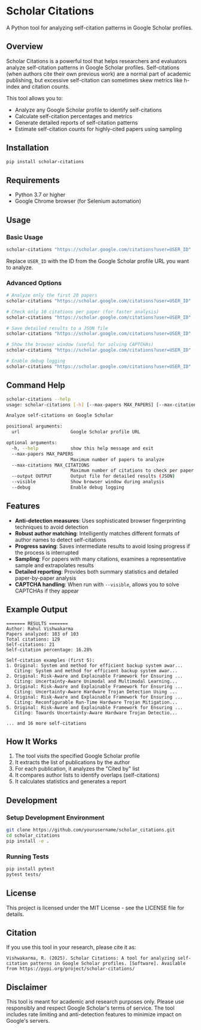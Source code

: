 # Scholar Citations

A Python tool for analyzing self-citation patterns in Google Scholar profiles.

## Overview

Scholar Citations is a powerful tool that helps researchers and evaluators analyze self-citation patterns in Google Scholar profiles. Self-citations (when authors cite their own previous work) are a normal part of academic publishing, but excessive self-citation can sometimes skew metrics like h-index and citation counts.

This tool allows you to:
- Analyze any Google Scholar profile to identify self-citations
- Calculate self-citation percentages and metrics
- Generate detailed reports of self-citation patterns
- Estimate self-citation counts for highly-cited papers using sampling

## Installation

```bash
pip install scholar-citations
```

## Requirements

- Python 3.7 or higher
- Google Chrome browser (for Selenium automation)

## Usage

### Basic Usage

```bash
scholar-citations "https://scholar.google.com/citations?user=USER_ID"
```

Replace `USER_ID` with the ID from the Google Scholar profile URL you want to analyze.

### Advanced Options

```bash
# Analyze only the first 20 papers
scholar-citations "https://scholar.google.com/citations?user=USER_ID" --max-papers 20

# Check only 10 citations per paper (for faster analysis)
scholar-citations "https://scholar.google.com/citations?user=USER_ID" --max-citations 10

# Save detailed results to a JSON file
scholar-citations "https://scholar.google.com/citations?user=USER_ID" --output results.json

# Show the browser window (useful for solving CAPTCHAs)
scholar-citations "https://scholar.google.com/citations?user=USER_ID" --visible

# Enable debug logging
scholar-citations "https://scholar.google.com/citations?user=USER_ID" --debug
```

## Command Help

```bash
scholar-citations --help                                           
usage: scholar-citations [-h] [--max-papers MAX_PAPERS] [--max-citations MAX_CITATIONS] [--output OUTPUT] [--visible] [--debug] url

Analyze self-citations on Google Scholar

positional arguments:
  url                   Google Scholar profile URL

optional arguments:
  -h, --help            show this help message and exit
  --max-papers MAX_PAPERS
                        Maximum number of papers to analyze
  --max-citations MAX_CITATIONS
                        Maximum number of citations to check per paper
  --output OUTPUT       Output file for detailed results (JSON)
  --visible             Show browser window during analysis
  --debug               Enable debug logging
```

## Features

- **Anti-detection measures**: Uses sophisticated browser fingerprinting techniques to avoid detection
- **Robust author matching**: Intelligently matches different formats of author names to detect self-citations
- **Progress saving**: Saves intermediate results to avoid losing progress if the process is interrupted
- **Sampling**: For papers with many citations, examines a representative sample and extrapolates results
- **Detailed reporting**: Provides both summary statistics and detailed paper-by-paper analysis
- **CAPTCHA handling**: When run with `--visible`, allows you to solve CAPTCHAs if they appear

## Example Output

```
======= RESULTS =======
Author: Rahul Vishwakarma
Papers analyzed: 103 of 103
Total citations: 129
Self-citations: 21
Self-citation percentage: 16.28%

Self-citation examples (first 5):
1. Original: System and method for efficient backup system awar...
   Citing: System and method for efficient backup system awar...
2. Original: Risk-Aware and Explainable Framework for Ensuring ...
   Citing: Uncertainty-Aware Unimodal and Multimodal Learning...
3. Original: Risk-Aware and Explainable Framework for Ensuring ...
   Citing: Uncertainty-Aware Hardware Trojan Detection Using ...
4. Original: Risk-Aware and Explainable Framework for Ensuring ...
   Citing: Reconfigurable Run-Time Hardware Trojan Mitigation...
5. Original: Risk-Aware and Explainable Framework for Ensuring ...
   Citing: Towards Uncertainty-Aware Hardware Trojan Detectio...

... and 16 more self-citations
```

## How It Works

1. The tool visits the specified Google Scholar profile
2. It extracts the list of publications by the author
3. For each publication, it analyzes the "Cited by" list
4. It compares author lists to identify overlaps (self-citations)
5. It calculates statistics and generates a report

## Development

### Setup Development Environment

```bash
git clone https://github.com/yourusername/scholar_citations.git
cd scholar_citations
pip install -e .
```

### Running Tests

```bash
pip install pytest
pytest tests/
```

## License

This project is licensed under the MIT License - see the LICENSE file for details.

## Citation

If you use this tool in your research, please cite it as:

```
Vishwakarma, R. (2025). Scholar Citations: A tool for analyzing self-citation patterns in Google Scholar profiles. [Software]. Available from https://pypi.org/project/scholar-citations/
```

## Disclaimer

This tool is meant for academic and research purposes only. Please use responsibly and respect Google Scholar's terms of service. The tool includes rate limiting and anti-detection features to minimize impact on Google's servers.